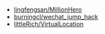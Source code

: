 # 
### 
 * [lingfengsan/MillionHero](https://github.com/lingfengsan/MillionHero)
 * [burningcl/wechat_jump_hack](https://github.com/burningcl/wechat_jump_hack)
 * [littleRich/VirtualLocation](https://github.com/littleRich/VirtualLocation)
